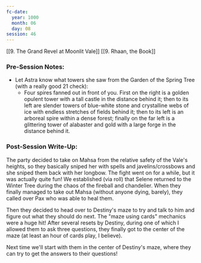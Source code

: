 ```yaml
---
fc-date:
  year: 1000
  month: 06
  day: 08
session: 46
---
```

[[9. The Grand Revel at Moonlit Vale]] [[9. Rhaan, the Book]]

### Pre-Session Notes:
* Let Astra know what towers she saw from the Garden of the Spring Tree (with a really good 21 check):
	* Four spires fanned out in front of you. First on the right is a golden opulent tower with a tall castle in the distance behind it; then to its left are slender towers of blue-white stone and crystalline webs of ice with endless stretches of fields behind it; then to its left is an arboreal spire within a dense forest; finally on the far left is a glittering tower of alabaster and gold with a large forge in the distance behind it.


### Post-Session Write-Up:

The party decided to take on Mahsa from the relative safety of the Vale's heights, so they basically sniped her with spells and javelins/crossbows and she sniped them back with her longbow. The fight went on for a while, but it was actually quite fun! We established (via roll) that Selene returned to the Winter Tree during the chaos of the fireball and chandelier. When they finally managed to take out Mahsa (without anyone dying, barely), they called over Pax who was able to heal them.

Then they decided to head over to Destiny's maze to try and talk to him and figure out what they should do next. The "maze using cards" mechanics were a huge hit! After several resets by Destiny, during one of which I allowed them to ask three questions, they finally got to the center of the maze (at least an hour of cards play, I believe).

Next time we'll start with them in the center of Destiny's maze, where they can try to get the answers to their questions!
